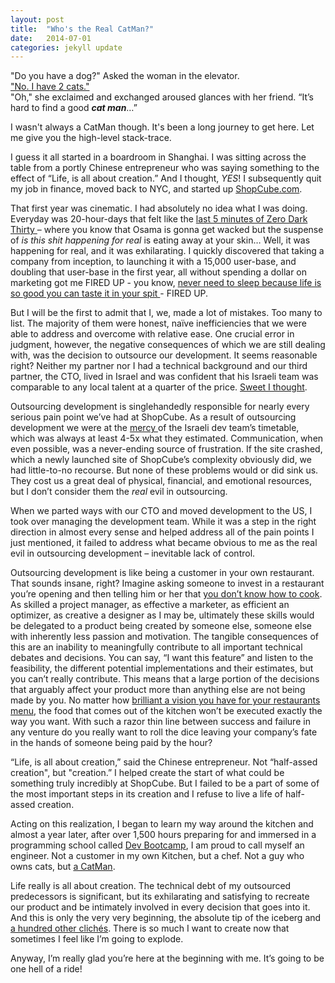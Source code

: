 ```yaml
---
layout: post
title:  "Who's the Real CatMan?"
date:   2014-07-01
categories: jekyll update
---
```

"Do you have a dog?" Asked the woman in the elevator. <br>
<a title='2cats' href='#'>"No. I have 2 cats."</a><br>
"Oh," she exclaimed and exchanged aroused glances with her friend. “It’s hard to find a good **_cat man_**…” <br>

I wasn't always a CatMan though. It's been a long journey to get here. Let me give you the high-level stack-trace.

I guess it all started in a boardroom in Shanghai. I was sitting across the table from a portly Chinese entrepreneur who was saying something to the effect of “Life, is all about creation.” And I thought, _YES_! I subsequently quit my job in finance, moved back to NYC, and started up <a href='http://www.shopcube.com'>ShopCube.com</a>.

That first year was cinematic. I had absolutely no idea what I was doing. Everyday was 20-hour-days that felt like the <a href='#'>last 5 minutes of Zero Dark Thirty </a> – where you know that Osama is gonna get wacked but the suspense of _is this shit happening for real_ is eating away at your skin… Well, it was happening for real, and it was exhilarating. I quickly discovered that taking a company from inception, to launching it with a 15,000 user-base, and doubling that user-base in the first year, all without spending a dollar on marketing got me FIRED UP - you know, <a href="#">never need to sleep because life is so good you can taste it in your spit </a> - FIRED UP.

But I will be the first to admit that I, we, made a lot of mistakes. Too many to list. The majority of them were honest, naïve inefficiencies that we were able to address and overcome with relative ease. One crucial error in judgment, however, the negative consequences of which we are still dealing with, was the decision to outsource our development. It seems reasonable right? Neither my partner nor I had a technical background and our third partner, the CTO, lived in Israel and was confident that his Israeli team was comparable to any local talent at a quarter of the price. <a href='#'>Sweet I thought</a>.

Outsourcing development is singlehandedly responsible for nearly every serious pain point we’ve had at ShopCube. As a result of outsourcing development we were at the <a href='#'>mercy </a> of the Israeli dev team’s timetable, which was always at least 4-5x what they estimated. Communication, when even possible, was a never-ending source of frustration. If the site crashed, which a newly launched site of ShopCube’s complexity obviously did, we had little-to-no recourse. But none of these problems would or did sink us. They cost us a great deal of physical, financial, and emotional resources, but I don’t consider them the _real_ evil in outsourcing.

When we parted ways with our CTO and moved development to the US, I took over managing the development team. While it was a step in the right direction in almost every sense and helped address all of the pain points I just mentioned, it failed to address what became obvious to me as the real evil in outsourcing development – inevitable lack of control.

Outsourcing development is like being a customer in your own restaurant. That sounds insane, right? Imagine asking someone to invest in a restaurant you’re opening and then telling him or her that <a href='#'>you don’t know how to cook</a>. As skilled a project manager, as effective a marketer, as efficient an optimizer, as creative a designer as I may be, ultimately these skills would be delegated to a product being created by someone else, someone else with inherently less passion and motivation. The tangible consequences of this are an inability to meaningfully contribute to all important technical debates and decisions. You can say, “I want this feature” and listen to the feasibility, the different potential implementations and their estimates, but you can’t really contribute. This means that a large portion of the decisions that arguably affect your product more than anything else are not being made by you. No matter how <a href='#'>brilliant a vision you have for your restaurants menu</a>, the food that comes out of the kitchen won’t be executed exactly the way you want. With such a razor thin line between success and failure in any venture do you really want to roll the dice leaving your company’s fate in the hands of someone being paid by the hour?

“Life, is all about creation,” said the Chinese entrepreneur. Not “half-assed creation", but "creation.” I helped create the start of what could be something truly incredibly at ShopCube. But I failed to be a part of some of the most important steps in its creation and I refuse to live a life of half-assed creation.

Acting on this realization, I began to learn my way around the kitchen and almost a year later, after over 1,500 hours preparing for and immersed in a programming school called <a href='http://www.devbootcamp.com'>Dev Bootcamp</a>, I am proud to call myself an engineer. Not a customer in my own Kitchen, but a chef. Not a guy who owns cats, but <a href='#'>a CatMan</a>.

Life really is all about creation. The technical debt of my outsourced predecessors is significant, but its exhilarating and satisfying to recreate our product and be intimately involved in every decision that goes into it. And this is only the very very beginning, the absolute tip of the iceberg and <a href='#'>a hundred other clichés</a>. There is so much I want to create now that sometimes I feel like I’m going to explode.

Anyway, I’m really glad you’re here at the beginning with me. It’s going to be one hell of a ride!


